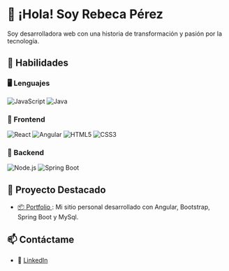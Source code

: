 # 👋 ¡Hola! Soy Rebeca Pérez

Soy desarrolladora web con una historia de transformación y pasión por la tecnología.

## 🚀 Habilidades

### 🖥️ Lenguajes
![JavaScript](https://img.shields.io/badge/JavaScript-F7DF1E?style=flat&logo=javascript&logoColor=black)
![Java](https://img.shields.io/badge/Java-ED8B00?style=flat&logo=openjdk&logoColor=white)

### 🎨 Frontend
![React](https://img.shields.io/badge/React-61DAFB?style=flat&logo=react&logoColor=black)
![Angular](https://img.shields.io/badge/Angular-DD0031?style=flat&logo=angular&logoColor=white)
![HTML5](https://img.shields.io/badge/HTML5-E34F26?style=flat&logo=html5&logoColor=white)
![CSS3](https://img.shields.io/badge/CSS3-1572B6?style=flat&logo=css3&logoColor=white)

### 🔧 Backend
![Node.js](https://img.shields.io/badge/Node.js-339933?style=flat&logo=node.js&logoColor=white)
![Spring Boot](https://img.shields.io/badge/Spring%20Boot-6DB33F?style=flat&logo=spring-boot&logoColor=white)



## 📂 Proyecto Destacado
- [📦 Portfolio ](https://github.com/Pro-gra-mer/WebPersonal): Mi sitio personal desarrollado con Angular, Bootstrap, Spring Boot y MySql.


## 📫 Contáctame
- 💼 [LinkedIn](www.linkedin.com/in/rebeca-pérez-2a26772b7)



